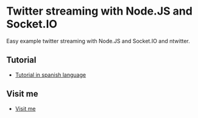 Twitter streaming with Node.JS and Socket.IO
========================

Easy example twitter streaming with Node.JS and Socket.IO and ntwitter.

## Tutorial

* [Tutorial in spanish language](http://uno-de-piera.com/twitter-stream-con-node-js-y-socket-io/)

## Visit me

* [Visit me](http://uno-de-piera.com)

